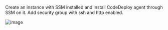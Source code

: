 Create an instance with SSM installed and install CodeDeploy agent through SSM on it.
Add security group with ssh and http enabled.

![image](https://github.com/Pranaenae/AWS/assets/80820244/49df2f3c-7c31-4520-a369-6fdac921f8ba)

